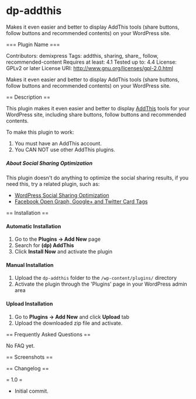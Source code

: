 # dp-addthis
Makes it even easier and better to display AddThis tools (share buttons, follow buttons and recommended contents) on your WordPress site.

=== Plugin Name ===

Contributors: demixpress
Tags: addthis, sharing, share,, follow, recommended-content
Requires at least: 4.1
Tested up to: 4.4
License: GPLv2 or later
License URI: http://www.gnu.org/licenses/gpl-2.0.html

Makes it even easier and better to display AddThis tools (share buttons, follow buttons and recommended contents) on your WordPress site.

== Description ==

This plugin makes it even easier and better to display [AddThis](http://addthis.com) tools for your WordPress site, including share buttons, follow buttons and recommended contents.

To make this plugin to work:

1. You must have an AddThis account.
2. You CAN NOT use other AddThis plugins.

##### About Social Sharing Optimization

This plugin doesn't do anything to optimize the social sharing results, if you need this, try a related plugin, such as:

* [WordPress Social Sharing Optimization](https://wordpress.org/plugins/wpsso/)
* [Facebook Open Graph, Google+ and Twitter Card Tags](https://wordpress.org/plugins/wonderm00ns-simple-facebook-open-graph-tags/)

== Installation ==

#### Automatic Installation

1. Go to the **Plugins -> Add New** page
1. Search for **(dp) AddThis**
1. Click **Install Now** and activate the plugin

#### Manual Installation

1. Upload the `dp-addthis` folder to the `/wp-content/plugins/` directory
1. Activate the plugin through the 'Plugins' page in your WordPress admin area

#### Upload Installation

1. Go to **Plugins -> Add New** and click **Upload** tab
1. Upload the downloaded zip file and activate.

== Frequently Asked Questions ==

No FAQ yet.

== Screenshots ==

== Changelog ==

= 1.0 =
* Initial commit.
